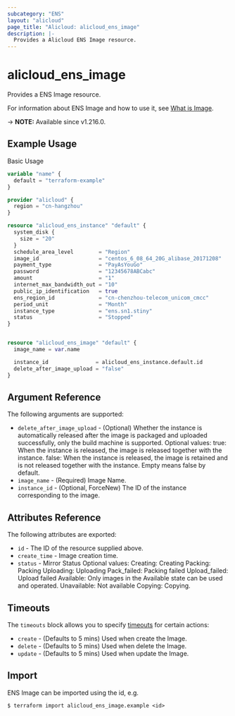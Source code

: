 ```yaml
---
subcategory: "ENS"
layout: "alicloud"
page_title: "Alicloud: alicloud_ens_image"
description: |-
  Provides a Alicloud ENS Image resource.
---
```


# alicloud_ens_image

Provides a ENS Image resource. 

For information about ENS Image and how to use it, see [What is Image](https://www.alibabacloud.com/help/en/).

-> **NOTE:** Available since v1.216.0.

## Example Usage

Basic Usage

```terraform
variable "name" {
  default = "terraform-example"
}

provider "alicloud" {
  region = "cn-hangzhou"
}

resource "alicloud_ens_instance" "default" {
  system_disk {
    size = "20"
  }
  schedule_area_level        = "Region"
  image_id                   = "centos_6_08_64_20G_alibase_20171208"
  payment_type               = "PayAsYouGo"
  password                   = "12345678ABCabc"
  amount                     = "1"
  internet_max_bandwidth_out = "10"
  public_ip_identification   = true
  ens_region_id              = "cn-chenzhou-telecom_unicom_cmcc"
  period_unit                = "Month"
  instance_type              = "ens.sn1.stiny"
  status                     = "Stopped"
}


resource "alicloud_ens_image" "default" {
  image_name = var.name

  instance_id               = alicloud_ens_instance.default.id
  delete_after_image_upload = "false"
}
```

## Argument Reference

The following arguments are supported:
* `delete_after_image_upload` - (Optional) Whether the instance is automatically released after the image is packaged and uploaded successfully, only the build machine is supported.  Optional values: true: When the instance is released, the image is released together with the instance. false: When the instance is released, the image is retained and is not released together with the instance. Empty means false by default.
* `image_name` - (Required) Image Name.
* `instance_id` - (Optional, ForceNew) The ID of the instance corresponding to the image.

## Attributes Reference

The following attributes are exported:
* `id` - The ID of the resource supplied above.
* `create_time` - Image creation time.
* `status` - Mirror Status  Optional values: Creating: Creating Packing: Packing Uploading: Uploading Pack_failed: Packing failed Upload_failed: Upload failed Available: Only images in the Available state can be used and operated. Unavailable: Not available Copying: Copying.

## Timeouts

The `timeouts` block allows you to specify [timeouts](https://www.terraform.io/docs/configuration-0-11/resources.html#timeouts) for certain actions:
* `create` - (Defaults to 5 mins) Used when create the Image.
* `delete` - (Defaults to 5 mins) Used when delete the Image.
* `update` - (Defaults to 5 mins) Used when update the Image.

## Import

ENS Image can be imported using the id, e.g.

```shell
$ terraform import alicloud_ens_image.example <id>
```